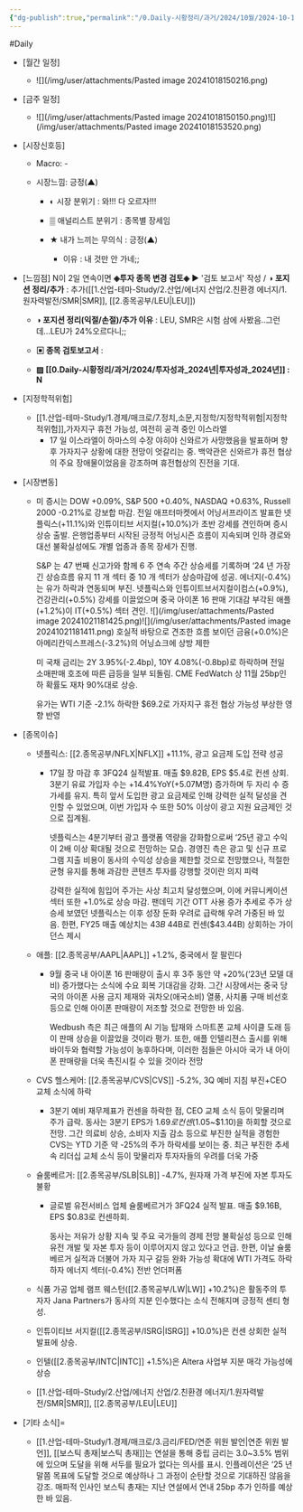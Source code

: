 ```yaml
---
{"dg-publish":true,"permalink":"/0.Daily-시황정리/과거/2024/10월/2024-10-19/","created":"2024-10-21T11:28:29.915+09:00","updated":"2025-06-03T20:08:43.725+09:00"}
---
```


#Daily 


- [월간 일정]
	- ![](/img/user/attachments/Pasted image 20241018150216.png)

- [금주 일정]
	- ![](/img/user/attachments/Pasted image 20241018150150.png)![](/img/user/attachments/Pasted image 20241018153520.png)



- [시장신호등]
	- Macro: -
	  
	- 시장느낌: 긍정(▲)
	  
		- ◐ 시장 분위기 : 와!!! 다 오르자!!!
		  
		- ▒ 애널리스트 분위기 : 종목별 장세임
		  
		- ★ 내가 느끼는 무의식 : 긍정(▲)
			- 이유 : 내 것만 안 가네;;



- [느낌점]  N이 2일 연속이면  **◈투자 종목 변경 검토◈** ▶ '검토 보고서' 작성  / **◑ 포지션 정리/추가** : 추가([[1.산업-테마-Study/2.산업/에너지 산업/2.친환경 에너지/1.원자력발전/SMR\|SMR]], [[2.종목공부/LEU\|LEU]]) 
  
	- **◑ 포지션 정리(익절/손절)/추가 이유** : LEU, SMR은 시험 삼에 사봤음..그런데...LEU가 24%오르다니;;
	  
	- **▣ 종목 검토보고서** : 
	  
	- **▨ [[0.Daily-시황정리/과거/2024/투자성과_2024년\|투자성과_2024년]] : N**



- [지정학적위험]
	- [[1.산업-테마-Study/1.경제/매크로/7.정치,소문,지정학/지정학적위험\|지정학적위험]],가자지구 휴전 가능성, 여전히 공격 중인 이스라엘
		- 17 일 이스라엘이 하마스의 수장 야히야 신와르가 사망했음을 발표하며 향후 가자지구 상황에 대한 전망이 엇갈리는 중. 백악관은 신와르가 휴전 협상의 주요 장애물이었음을 강조하며 휴전협상의 진전을 기대.




- [시장변동]
	- 미 증시는 DOW +0.09%, S&P 500 +0.40%, NASDAQ +0.63%, Russell 2000 -0.21%로 강보합 마감. 전일 애프터마켓에서 어닝서프라이즈 발표한 넷플릭스(+11.1%)와 인튜이티브 서지컬(+10.0%)가 초반 강세를 견인하며 증시 상승 출발. 은행업종부터 시작된 긍정적 어닝시즌 흐름이 지속되며 인하 경로와 대선 불확실성에도 개별 업종과 종목 장세가 진행. 
	  
	  S&P 는 47 번째 신고가와 함께 6 주 연속 주간 상승세를 기록하며 ‘24 년 가장 긴 상승흐름 유지 11 개 섹터 중 10 개 섹터가 상승마감에 성공. 에너지(-0.4%)는 유가 하락과 연동되며 부진. 넷플릭스와 인튜이트브서지컬이컴스(+0.9%), 건강관리(+0.5%) 강세를 이끌었으며 중국 아이폰 16 판매 기대감 부각된 애플(+1.2%)이 IT(+0.5%) 섹터 견인.
	  ![](/img/user/attachments/Pasted image 20241021181425.png)![](/img/user/attachments/Pasted image 20241021181411.png)
	  호실적 바탕으로 견조한 흐름 보이던 금융(+0.0%)은 아메리칸익스프레스(-3.2%)의 어닝쇼크에 상방 제한
	  
	  미 국채 금리는 2Y 3.95%(-2.4bp), 10Y 4.08%(-0.8bp)로 하락하며 전일 소매판매 호조에 따른 급등을 일부 되돌림. CME FedWatch 상 11월 25bp인하 확률도 재차 90%대로 상승. 
	  
	  유가는 WTI 기준 -2.1% 하락한 $69.2로 가자지구 휴전 협상 가능성 부상한 영향 반영




- [종목이슈]
	- 넷플릭스: [[2.종목공부/NFLX\|NFLX]] +11.1%, 광고 요금제 도입 전략 성공
		- 17일 장 마감 후 3FQ24 실적발표. 매출 $9.82B, EPS $5.4로 컨센 상회. 3분기 유료 가입자 수는 +14.4%YoY(+5.07M명) 증가하며 두 자리 수 증가세를 유지. 특히 앞서 도입한 광고 요금제로 인해 강력한 실적 달성을 견인할 수 있었으며, 이번 가입자 수 또한 50% 이상이 광고 지원 요금제인 것으로 집계됨. 
		  
		  넷플릭스는 4분기부터 광고 플랫폼 역량을 강화함으로써 ‘25년 광고 수익이 2배 이상 확대될 것으로 전망하는 모습. 경영진 측은 광고 및 신규 프로그램 지출 비용이 동사의 수익성 상승을 제한할 것으로 전망했으나, 적절한 균형 유지를 통해 과감한 콘텐츠 투자를 강행할 것이란 의지 피력 
		  
		  강력한 실적에 힘입어 주가는 사상 최고치 달성했으며, 이에 커뮤니케이션 섹터 또한 +1.0%로 상승 마감. 팬데믹 기간 OTT 사용 증가 추세로 주가 상승세 보였던 넷플릭스는 이후 성장 둔화 우려로 급락해 우려 가중된 바 있음. 한편, FY25 매출 예상치는 $43B~$44B로 컨센($43.44B) 상회하는 가이던스 제시
		  
	- 애플: [[2.종목공부/AAPL\|AAPL]] +1.2%, 중국에서 잘 팔린다
		- 9월 중국 내 아이폰 16 판매량이 출시 후 3주 동안 약 +20%(‘23년 모델 대비) 증가했다는 소식에 수요 회복 기대감을 강화. 그간 시장에서는 중국 당국의 아이폰 사용 금지 제재와 궈차오(애국소비) 열풍, 사치품 구매 비선호 등으로 인해 아이폰 판매량이 저조할 것으로 전망한 바 있음. 
		  
		  Wedbush 측은 최근 애플의 AI 기능 탑재와 스마트폰 교체 사이클 도래 등이 판매 상승을 이끌었을 것이라 평가. 또한, 애플 인텔리젼스 출시를 위해 바이두와 협력할 가능성이 농후하다며, 이러한 점들은 아시아 국가 내 아이폰 판매량을 더욱 촉진시킬 수 있을 것이라 전망
		  
	- CVS 헬스케어: [[2.종목공부/CVS\|CVS]] -5.2%, 3Q 예비 지침 부진+CEO 교체 소식에 하락
		- 3분기 예비 재무제표가 컨센을 하락한 점, CEO 교체 소식 등이 맞물리며 주가 급락. 동사는 3분기 EPS가 $1.69로 컨센($1.05~$1.10)을 하회할 것으로 전망. 그간 의료비 상승, 소비자 지출 감소 등으로 부진한 실적을 경험한 CVS는 YTD 기준 약 -25%의 주가 하락세를 보이는 중. 최근 부진한 추세 속 리더십 교체 소식 등이 맞물리자 투자자들의 우려를 더욱 가중
		  
	- 슐룸베르거: [[2.종목공부/SLB\|SLB]] -4.7%, 원자재 가격 부진에 자본 투자도 불황
		- 글로벌 유전서비스 업체 슐룸베르거가 3FQ24 실적 발표. 매출 $9.16B, EPS $0.83로 컨센하회. 
		  
		  동사는 저유가 상황 지속 및 주요 국가들의 경제 전망 불확실성 등으로 인해 유전 개발 및 자본 투자 등이 이루어지지 않고 있다고 언급. 한편, 이날 슐룸베르거 실적과 더불어 가자 지구 갈등 완화 가능성 확대에 WTI 가격도 하락하자 에너지 섹터(-0.4%) 전반 언더퍼폼
		  
	- 식품 가공 업체 램프 웨스턴([[2.종목공부/LW\|LW]] +10.2%)은 활동주의 투자자 Jana Partners가 동사의 지분 인수했다는 소식 전해지며 긍정적 센티 형성.
	  
	- 인튜이티브 서지컬([[2.종목공부/ISRG\|ISRG]] +10.0%)은 컨센 상회한 실적 발표에 상승.
	  
	- 인텔([[2.종목공부/INTC\|INTC]] +1.5%)은 Altera 사업부 지분 매각 가능성에 상승
	  
	- [[1.산업-테마-Study/2.산업/에너지 산업/2.친환경 에너지/1.원자력발전/SMR\|SMR]], [[2.종목공부/LEU\|LEU]]



- [기타 소식]=
	- [[1.산업-테마-Study/1.경제/매크로/3.금리/FED/연준 위원 발언\|연준 위원 발언]], [[보스틱 총재\|보스틱 총재]]는 연설을 통해 중립 금리는 3.0~3.5% 범위에 있으며 도달을 위해 서두를 필요가 없다는 의사를 표시. 인플레이션은 ‘25 년 말쯤 목표에 도달할 것으로 예상하나 그 과정이 순탄할 것으로 기대하진 않음을 강조. 매파적 인사인 보스틱 총재는 지난 연설에서 연내 25bp 추가 인하를 예상한 바 있음.

